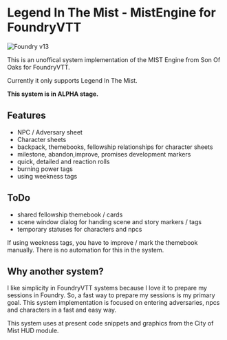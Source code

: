 # Legend In The Mist - MistEngine for FoundryVTT

![Foundry v13](https://img.shields.io/badge/foundry-v13-green)

This is an unoffical system implementation of the MIST Engine from Son Of Oaks for FoundryVTT.

Currently it only supports Legend In The Mist.


**This system is in ALPHA stage.**

## Features

* NPC / Adversary sheet
* Character sheets
* backpack, themebooks, fellowship relationships for character sheets
* milestone, abandon,improve, promises development markers
* quick, detailed and reaction rolls
* burning power tags
* using weekness tags

## ToDo

- shared fellowship themebook / cards
- scene window dialog for handing scene and story markers / tags
- temporary statuses for characters and npcs

If using weekness tags, you have to improve / mark the themebook manually. There is no automation for this in the system.

## Why another system?

I like simplicity in FoundryVTT systems because I love it to prepare my sessions in Foundry. So, a fast way to prepare my sessions is my primary goal.
This system implementation is focused on entering adversaries, npcs and characters in a fast and easy way.


This system uses at present code snippets and graphics from the City of Mist HUD module.